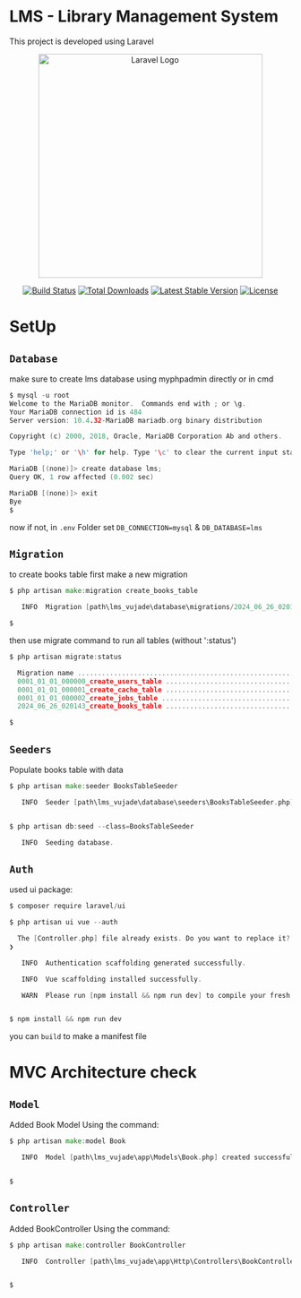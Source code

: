 # LMS - Library Management System
This project is developed using Laravel

<p align="center"><a href="https://laravel.com" target="_blank"><img src="https://raw.githubusercontent.com/laravel/art/master/logo-lockup/5%20SVG/2%20CMYK/1%20Full%20Color/laravel-logolockup-cmyk-red.svg" width="400" alt="Laravel Logo"></a></p>

<p align="center">
<a href="https://github.com/laravel/framework/actions"><img src="https://github.com/laravel/framework/workflows/tests/badge.svg" alt="Build Status"></a>
<a href="https://packagist.org/packages/laravel/framework"><img src="https://img.shields.io/packagist/dt/laravel/framework" alt="Total Downloads"></a>
<a href="https://packagist.org/packages/laravel/framework"><img src="https://img.shields.io/packagist/v/laravel/framework" alt="Latest Stable Version"></a>
<a href="https://packagist.org/packages/laravel/framework"><img src="https://img.shields.io/packagist/l/laravel/framework" alt="License"></a>
</p>


# SetUp

## `Database` 
make sure to create lms database using myphpadmin directly or in cmd
```go
$ mysql -u root
Welcome to the MariaDB monitor.  Commands end with ; or \g.
Your MariaDB connection id is 484
Server version: 10.4.32-MariaDB mariadb.org binary distribution

Copyright (c) 2000, 2018, Oracle, MariaDB Corporation Ab and others.

Type 'help;' or '\h' for help. Type '\c' to clear the current input statement.

MariaDB [(none)]> create database lms;
Query OK, 1 row affected (0.002 sec)

MariaDB [(none)]> exit
Bye
$
```
now if not, in `.env` Folder set `DB_CONNECTION=mysql` & `DB_DATABASE=lms`

## `Migration`
to create books table first make a new migration
```go
$ php artisan make:migration create_books_table

   INFO  Migration [path\lms_vujade\database\migrations/2024_06_26_020143_create_books_table.php] created successfully.

$
```
then use migrate command to run all tables (without ':status')
```go
$ php artisan migrate:status

  Migration name .................................................................................................................... Batch / Status       
  0001_01_01_000000_create_users_table ..................................................................................................... [1] Ran       
  0001_01_01_000001_create_cache_table ..................................................................................................... [1] Ran       
  0001_01_01_000002_create_jobs_table ...................................................................................................... [1] Ran       
  2024_06_26_020143_create_books_table ..................................................................................................... Pending       

$
```
## `Seeders`
Populate books table with data
```go
$ php artisan make:seeder BooksTableSeeder

   INFO  Seeder [path\lms_vujade\database\seeders\BooksTableSeeder.php] created successfully.


$ php artisan db:seed --class=BooksTableSeeder

   INFO  Seeding database.


```

## `Auth`
used ui package:
```go
$ composer require laravel/ui

$ php artisan ui vue --auth

  The [Controller.php] file already exists. Do you want to replace it? (yes/no) [yes]
❯ 

   INFO  Authentication scaffolding generated successfully.

   INFO  Vue scaffolding installed successfully.

   WARN  Please run [npm install && npm run dev] to compile your fresh scaffolding.


$ npm install && npm run dev
```
you can `build` to make a manifest file

# MVC Architecture check

## `Model`
Added Book Model Using the command:
```go
$ php artisan make:model Book

   INFO  Model [path\lms_vujade\app\Models\Book.php] created successfully.


$
```

## `Controller`
Added BookController Using the command:
```go
$ php artisan make:controller BookController

   INFO  Controller [path\lms_vujade\app\Http\Controllers\BookController.php] created successfully.


$
```